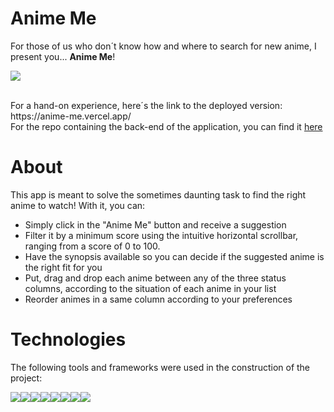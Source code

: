  <h1>Anime Me</h1>
 
 <p>For those of us who don´t know how and where to search for new anime, I present you... <b>Anime Me</b>! 
 <p align='center'>
  <img src='anime-me.gif' style='  display:block; margin: 0 auto;'>
</p>
<br>
For a hand-on experience, here´s the link to the deployed version: https://anime-me.vercel.app/
<br>
For the repo containing the back-end of the application, you can find it <a href="https://github.com/onegoodgui/Anime_Me_API">here</a>
<h1> About </h1>

<p> This app is meant to solve the sometimes daunting task to find the right anime to watch! With it, you can:</p>

<ul>
  <li> Simply click in the "Anime Me" button and receive a suggestion </li>
  <li> Filter it by a minimum score using the intuitive horizontal scrollbar, ranging from a score of 0 to 100. </li>
  <li> Have the synopsis available so you can decide if the suggested anime is the right fit for you </li>
  <li> Put, drag and drop each anime between any of the three status columns, according to the situation of each anime in your list</li>
  <li> Reorder animes in a same column according to your preferences</li>
 </ul>

<h1>Technologies</h1>
<p>The following tools and frameworks were used in the construction of the project:</p>

<div style="display: flex;">
  <!-- NodeJS --><img src=https://img.shields.io/badge/NodeJS-339933?style=for-the-badge&logo=Node.JS&logoColor=white>
  <!-- Javascript --><img src=https://img.shields.io/badge/JavaScript-F7DF1E?style=for-the-badge&logo=JavaScript&logoColor=black>
  <!-- TypeScript --><img src=https://img.shields.io/badge/Typescript-3178C6?style=for-the-badge&logo=TypeScript&logoColor=white>
  <!-- React --><img src=https://img.shields.io/badge/React-61DAFB?style=for-the-badge&logo=React&logoColor=black>
  <!-- PostgreSQL --><img src=https://img.shields.io/badge/PostgreSQL-4169E1?style=for-the-badge&logo=PostgreSQL&logoColor=white>
  <!-- Prisma --><img src=https://img.shields.io/badge/Prisma-2D3748?style=for-the-badge&logo=Prisma&logoColor=white>
  <!-- Jest --><img src=https://img.shields.io/badge/Jest-C21325?style=for-the-badge&logo=Jest&logoColor=white>
  <!-- Docker --><img src=https://img.shields.io/badge/Docker-2496ED?style=for-the-badge&logo=Docker&logoColor=white>
</div>
